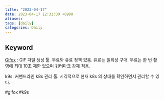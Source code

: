 ```yaml
---
title: "2023-04-17"
date: 2023-04-17 12:31:00 +0900
aliases: 
tags: [daily]
categories: Daily
---
```


## Keyword

[Gifox](https://gifox.app/) : GIF 파일 생성 툴. 무료와 유료 정책 있음. 유료는 일회성 구매. 무료는 한 번 촬영에 최대 10초 제한 있으며 워터마크 강제 적용.

k9s: 커맨드라인 k8s 관리 툴. 시각적으로 현재 k8s 의 상태를 확인하면서 관리할 수 있다.

#gifox #k9s